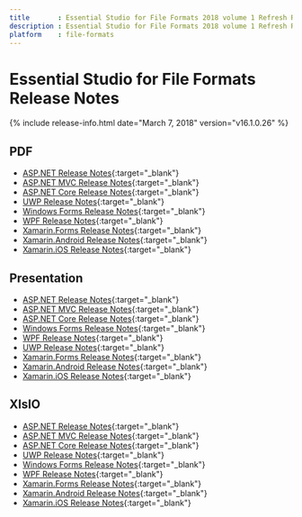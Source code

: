```yaml
---
title		: Essential Studio for File Formats 2018 volume 1 Refresh Release Notes
description	: Essential Studio for File Formats 2018 volume 1 Refresh Release Notes
platform	: file-formats
---
```


# Essential Studio for File Formats Release Notes

{% include release-info.html date="March 7, 2018" version="v16.1.0.26" %} 

## PDF

* [ASP.NET Release Notes](/aspnet/release-notes/v16.1.0.26#pdf){:target="_blank"}
* [ASP.NET MVC Release Notes](/aspnetmvc/release-notes/v16.1.0.26#pdf){:target="_blank"}
* [ASP.NET Core Release Notes](/aspnet-core/release-notes/v16.1.0.26#pdf){:target="_blank"}
* [UWP Release Notes](/uwp/release-notes/v16.1.0.26#pdf){:target="_blank"}
* [Windows Forms Release Notes](/windowsforms/release-notes/v16.1.0.26#pdf){:target="_blank"}
* [WPF Release Notes](/wpf/release-notes/v16.1.0.26#pdf){:target="_blank"}
* [Xamarin.Forms Release Notes](/xamarin/release-notes/v16.1.0.26#pdf){:target="_blank"}
* [Xamarin.Android Release Notes](/xamarin-android/release-notes/v16.1.0.26#pdf){:target="_blank"}
* [Xamarin.iOS Release Notes](/xamarin-ios/release-notes/v16.1.0.26#pdf){:target="_blank"}

## Presentation

* [ASP.NET Release Notes](/aspnet/release-notes/v16.1.0.26#presentation){:target="_blank"}
* [ASP.NET MVC Release Notes](/aspnetmvc/release-notes/v16.1.0.26#presentation){:target="_blank"}
* [ASP.NET Core Release Notes](/aspnet-core/release-notes/v16.1.0.26#presentation){:target="_blank"}
* [Windows Forms Release Notes](/windowsforms/release-notes/v16.1.0.26#presentation){:target="_blank"}
* [WPF Release Notes](/wpf/release-notes/v16.1.0.26#presentation){:target="_blank"}
* [UWP Release Notes](/uwp/release-notes/v16.1.0.26#presentation){:target="_blank"}
* [Xamarin.Forms Release Notes](/xamarin/release-notes/v16.1.0.26#presentation){:target="_blank"}
* [Xamarin.Android Release Notes](/xamarin-android/release-notes/v16.1.0.26#presentation){:target="_blank"}
* [Xamarin.iOS Release Notes](/xamarin-ios/release-notes/v16.1.0.26#presentation){:target="_blank"}

## XlsIO

* [ASP.NET Release Notes](/aspnet/release-notes/v16.1.0.26#xlsio){:target="_blank"}
* [ASP.NET MVC Release Notes](/aspnetmvc/release-notes/v16.1.0.26#xlsio){:target="_blank"}
* [ASP.NET Core Release Notes](/aspnet-core/release-notes/v16.1.0.26#xlsio){:target="_blank"}
* [UWP Release Notes](/uwp/release-notes/v16.1.0.26#xlsio){:target="_blank"}
* [Windows Forms Release Notes](/windowsforms/release-notes/v16.1.0.26#xlsio){:target="_blank"}
* [WPF Release Notes](/wpf/release-notes/v16.1.0.26#xlsio){:target="_blank"}
* [Xamarin.Forms Release Notes](/xamarin/release-notes/v16.1.0.26#xlsio){:target="_blank"}
* [Xamarin.Android Release Notes](/xamarin-android/release-notes/v16.1.0.26#xlsio){:target="_blank"}
* [Xamarin.iOS Release Notes](/xamarin-ios/release-notes/v16.1.0.26#xlsio){:target="_blank"}